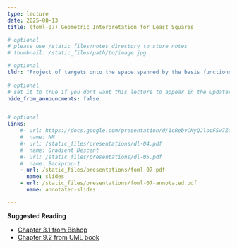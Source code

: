 ```yaml
---
type: lecture
date: 2025-08-13
title: (foml-07) Geometric Interpretation for Least Squares

# optional
# please use /static_files/notes directory to store notes
# thumbnail: /static_files/path/to/image.jpg

# optional
tldr: "Project of targets onto the space spanned by the basis functions."
  
# optional
# set it to true if you dont want this lecture to appear in the updates section
hide_from_announcments: false


# optional
links: 
    #- url: https://docs.google.com/presentation/d/1cRebvCNyQJlocFSw7ZdAgM7NPZMNd49_6jfU4V1Vgj4/edit?usp=sharing
    #  name: NN
    #- url: /static_files/presentations/dl-04.pdf
    #  name: Gradient Descent
    #- url: /static_files/presentations/dl-05.pdf
    #  name: Backprop-1
    - url: /static_files/presentations/foml-07.pdf
      name: slides
    - url: /static_files/presentations/foml-07-annotated.pdf
      name: annotated-slides

---
```


**Suggested Reading**
- [Chapter 3.1 from Bishop](https://www.microsoft.com/en-us/research/uploads/prod/2006/01/Bishop-Pattern-Recognition-and-Machine-Learning-2006.pdf)
- [Chapter 9.2 from UML book](https://assets.cambridge.org/97811070/57135/frontmatter/9781107057135_frontmatter.pdf)
